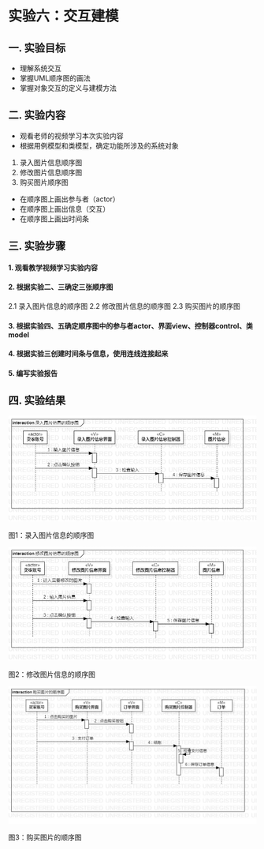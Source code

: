 # 实验六：交互建模

## 一. 实验目标

- 理解系统交互
- 掌握UML顺序图的画法
- 掌握对象交互的定义与建模方法

## 二. 实验内容

- 观看老师的视频学习本次实验内容
- 根据用例模型和类模型，确定功能所涉及的系统对象
1. 录入图片信息顺序图
2. 修改图片信息顺序图
3. 购买图片顺序图
- 在顺序图上画出参与者（actor）
- 在顺序图上画出信息（交互）
- 在顺序图上画出时间条

## 三. 实验步骤

#### 1. 观看教学视频学习实验内容

#### 2. 根据实验二、三确定三张顺序图
2.1 录入图片信息的顺序图
2.2 修改图片信息的顺序图
2.3 购买图片的顺序图

#### 3. 根据实验四、五确定顺序图中的参与者actor、界面view、控制器control、类model

#### 4. 根据实验三创建时间条与信息，使用连线连接起来

#### 5. 编写实验报告

## 四. 实验结果

![活动图](./lab6_UseCaseDiagram1.jpg)

图1：录入图片信息的顺序图

![活动图](./lab6_UseCaseDiagram2.jpg)

图2：修改图片信息的顺序图

![活动图](./lab6_UseCaseDiagram3.jpg)

图3：购买图片的顺序图
